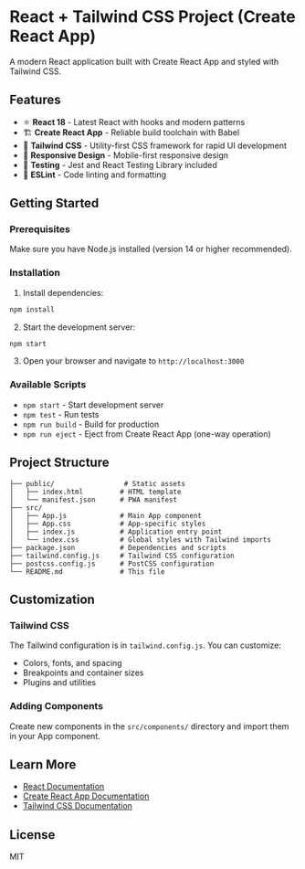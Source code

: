 # React + Tailwind CSS Project (Create React App)

A modern React application built with Create React App and styled with Tailwind CSS.

## Features

- ⚛️ **React 18** - Latest React with hooks and modern patterns
- 🏗️ **Create React App** - Reliable build toolchain with Babel
- 🎨 **Tailwind CSS** - Utility-first CSS framework for rapid UI development
- 📱 **Responsive Design** - Mobile-first responsive design
- 🧪 **Testing** - Jest and React Testing Library included
- 🔧 **ESLint** - Code linting and formatting

## Getting Started

### Prerequisites

Make sure you have Node.js installed (version 14 or higher recommended).

### Installation

1. Install dependencies:
```bash
npm install
```

2. Start the development server:
```bash
npm start
```

3. Open your browser and navigate to `http://localhost:3000`

### Available Scripts

- `npm start` - Start development server
- `npm test` - Run tests
- `npm run build` - Build for production
- `npm run eject` - Eject from Create React App (one-way operation)

## Project Structure

```
├── public/                 # Static assets
│   ├── index.html         # HTML template
│   └── manifest.json      # PWA manifest
├── src/
│   ├── App.js             # Main App component
│   ├── App.css            # App-specific styles
│   ├── index.js           # Application entry point
│   └── index.css          # Global styles with Tailwind imports
├── package.json           # Dependencies and scripts
├── tailwind.config.js     # Tailwind CSS configuration
├── postcss.config.js      # PostCSS configuration
└── README.md              # This file
```

## Customization

### Tailwind CSS

The Tailwind configuration is in `tailwind.config.js`. You can customize:
- Colors, fonts, and spacing
- Breakpoints and container sizes
- Plugins and utilities

### Adding Components

Create new components in the `src/components/` directory and import them in your App component.

## Learn More

- [React Documentation](https://react.dev/)
- [Create React App Documentation](https://create-react-app.dev/)
- [Tailwind CSS Documentation](https://tailwindcss.com/)

## License

MIT
